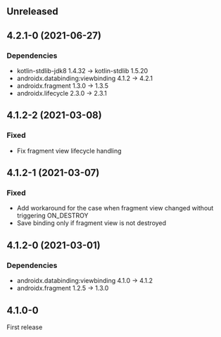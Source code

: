 ## Unreleased

## 4.2.1-0 (2021-06-27)

### Dependencies

- kotlin-stdlib-jdk8 1.4.32 -> kotlin-stdlib 1.5.20
- androidx.databinding:viewbinding 4.1.2 -> 4.2.1
- androidx.fragment 1.3.0 -> 1.3.5
- androidx.lifecycle 2.3.0 -> 2.3.1

## 4.1.2-2 (2021-03-08)

### Fixed

- Fix fragment view lifecycle handling

## 4.1.2-1 (2021-03-07)

### Fixed

- Add workaround for the case when fragment view changed without triggering ON_DESTROY
- Save binding only if fragment view is not destroyed

## 4.1.2-0 (2021-03-01)

### Dependencies

- androidx.databinding:viewbinding 4.1.0 -> 4.1.2
- androidx.fragment 1.2.5 -> 1.3.0

## 4.1.0-0

First release
